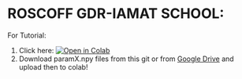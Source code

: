 # ROSCOFF GDR-IAMAT SCHOOL:

For Tutorial: 
1.  Click here: [![Open in Colab](https://colab.research.google.com/assets/colab-badge.svg)](https://colab.research.google.com/github/jpalastus/Notebooks/blob/main/Roscoff_Basics_Colab.ipynb)
2.  Download paramX.npy files from this git or from [Google Drive](https://drive.google.com/drive/folders/1dDGpap83xl8NoSbJA4ItCNNMscnJkZw7?usp=share_link) and upload then to colab!
